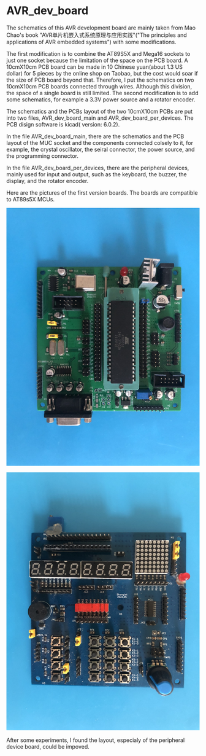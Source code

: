 # AVR_dev_board

The schematics of this AVR development board are mainly taken from Mao Chao's book "AVR单片机嵌入式系统原理与应用实践"("The principles and applications of AVR embedded systems") with some modifications.

The first modification is to combine the AT89S5X and Mega16 sockets to just one socket because the limitation of the space on the PCB board. A 10cmX10cm PCB board can be made in 10 Chinese yuan(about 1.3 US dollar) for 5 pieces by the online shop on Taobao, but the cost would soar if the size of PCB board beyond that. Therefore, I put the schematics on two 10cmX10cm PCB boards connected through wires. Although this division,  the space of a single board is still limited. The second modification is to add some schematics, for example a 3.3V power source and a rotator encoder.

The schematics and the PCBs layout of the two 10cmX10cm PCBs  are put into two files, AVR_dev_board_main and AVR_dev_board_per_devices.  The PCB disign software is kicad( version: 6.0.2).

In the file AVR_dev_board_main, there are the schematics and the PCB layout of the MUC socket and the components connected colsely to it, for example, the crystal oscillator, the seiral connector, the power source, and the programming connector.

In the file AVR_dev_board_per_devices, there are the peripheral devices, mainly used for input and output, such as the keyboard, the buzzer, the display, and the rotator encoder.

Here are the pictures of the first version boards. The boards are compatible to AT89s5X MCUs.

![Main_Board](https://github.com/John20230110/AVR_dev_board/blob/main/pictures/main_board.JPG)

![Peripheral_Device_Board](https://github.com/John20230110/AVR_dev_board/blob/main/pictures/per_boards.JPG)

After some experiments, I found the layout, especialy of the peripheral device  board, could be impoved. 
